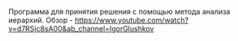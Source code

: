 Программа для принятия решения с помощью метода анализа иерархий.
Обзор - https://www.youtube.com/watch?v=d7RSjc8sA00&ab_channel=IgorGlushkov
